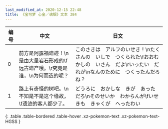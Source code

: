 ```yaml
---
last_modified_at: 2020-12-15 22:48
title: 《宝可梦 心金／魂银》文本 384
---
```

| 编号 | 中文 | 日文 |
| ---- | ---- | ---- |
| 0 | 前方是阿露福遗迹！\n是由大量岩石形成的\f远古遗产哦。\r究竟是谁，\n为何而造的呢？ | このさきは　アルフのいせき！\nたくさんの　いしで　つくられた\fおおむかしの　いさん　だよ\rいったい　だれが\nなんのために　つくったんだろね？ |
| 1 | 路上有奇怪的树吧。\n不知是不是这个缘故，\f遗迹的客人都少了。 | どうろに　おかしな　きが　あっただろ\nそのせいか　わからんが\fいせきも　きゃくが　へったわい |
{: .table .table-bordered .table-hover .xz-pokemon-text .xz-pokemon-text-HGSS }